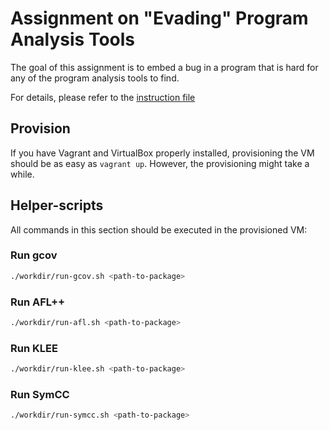 # Assignment on "Evading" Program Analysis Tools

The goal of this assignment is to embed a bug
in a program that is hard for any of the program
analysis tools to find.

For details, please refer to the [instruction file](https://cs.uwaterloo.ca/~m285xu/courses/cs489-s23/assets/assignments/a2.pdf)

## Provision

If you have Vagrant and VirtualBox properly installed,
provisioning the VM should be as easy as `vagrant up`.
However, the provisioning might take a while.

## Helper-scripts

All commands in this section should be executed in
the provisioned VM:

### Run gcov

```bash
./workdir/run-gcov.sh <path-to-package>
```

### Run AFL++

```bash
./workdir/run-afl.sh <path-to-package>
```

### Run KLEE

```bash
./workdir/run-klee.sh <path-to-package>
```

### Run SymCC

```bash
./workdir/run-symcc.sh <path-to-package>
```

